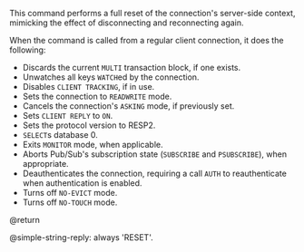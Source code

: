 This command performs a full reset of the connection's server-side context, 
mimicking the effect of disconnecting and reconnecting again.

When the command is called from a regular client connection, it does the
following:

* Discards the current `MULTI` transaction block, if one exists.
* Unwatches all keys `WATCH`ed by the connection.
* Disables `CLIENT TRACKING`, if in use.
* Sets the connection to `READWRITE` mode.
* Cancels the connection's `ASKING` mode, if previously set.
* Sets `CLIENT REPLY` to `ON`.
* Sets the protocol version to RESP2.
* `SELECT`s database 0.
* Exits `MONITOR` mode, when applicable.
* Aborts Pub/Sub's subscription state (`SUBSCRIBE` and `PSUBSCRIBE`), when
  appropriate.
* Deauthenticates the connection, requiring a call `AUTH` to reauthenticate when
  authentication is enabled.
* Turns off `NO-EVICT` mode.
* Turns off `NO-TOUCH` mode.

@return

@simple-string-reply: always 'RESET'.
